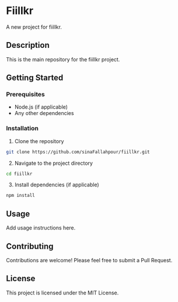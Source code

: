 # Fiillkr

A new project for fiillkr.

## Description

This is the main repository for the fiillkr project.

## Getting Started

### Prerequisites

- Node.js (if applicable)
- Any other dependencies

### Installation

1. Clone the repository
```bash
git clone https://github.com/sinaFallahpour/fiillkr.git
```

2. Navigate to the project directory
```bash
cd fiillkr
```

3. Install dependencies (if applicable)
```bash
npm install
```

## Usage

Add usage instructions here.

## Contributing

Contributions are welcome! Please feel free to submit a Pull Request.

## License

This project is licensed under the MIT License.
